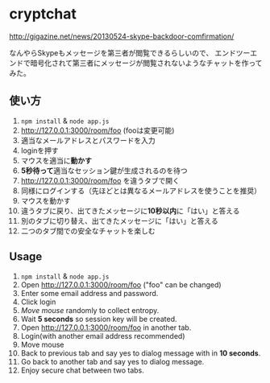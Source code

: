 cryptchat
=========
http://gigazine.net/news/20130524-skype-backdoor-comfirmation/

なんやらSkypeもメッセージを第三者が閲覧できるらしいので、
エンドツーエンドで暗号化されて第三者にメッセージが閲覧されないようなチャットを作ってみた。

使い方
------
1. `npm install` & `node app.js`
2. http://127.0.0.1:3000/room/foo (fooは変更可能)
3. 適当なメールアドレスとパスワードを入力
4. loginを押す
5. マウスを適当に**動かす**
6. **5秒待って**適当なセッション鍵が生成されるのを待つ
7. http://127.0.0.1:3000/room/foo を違うタブで開く
8. 同様にログインする（先ほどとは異なるメールアドレスを使うことを推奨）
9. マウスを動かす
10. 違うタブに戻り、出てきたメッセージに**10秒以内**に「はい」と答える
11. 別のタブに切り替え、出てきたメッセージに「はい」と答える
12. 二つのタブ間での安全なチャットを楽しむ

Usage
-----
1. `npm install` & `node app.js`
2. Open http://127.0.0.1:3000/room/foo ("foo" can be changed)
3. Enter some email address and password.
4. Click login
5. *Move mouse* randomly to collect entropy. 
6. Wait **5 seconds** so session key will be created.
7. Open http://127.0.0.1:3000/room/foo in another tab.
8. Login(with another email address recommended)
9. Move mouse
10. Back to previous tab and say yes to dialog message with in **10 seconds**.
11. Go back to another tab and say yes to dialog message.
12. Enjoy secure chat between two tabs.
